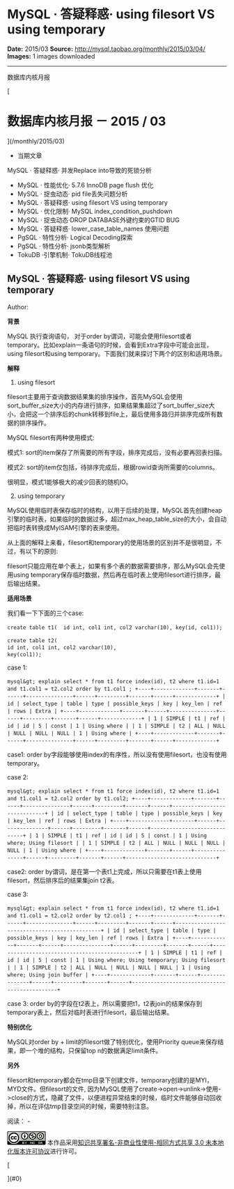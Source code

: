 # MySQL · 答疑释惑· using filesort VS using temporary

**Date:** 2015/03
**Source:** http://mysql.taobao.org/monthly/2015/03/04/
**Images:** 1 images downloaded

---

数据库内核月报

 [
 # 数据库内核月报 － 2015 / 03
 ](/monthly/2015/03)

 * 当期文章

 MySQL · 答疑释惑· 并发Replace into导致的死锁分析
* MySQL · 性能优化· 5.7.6 InnoDB page flush 优化
* MySQL · 捉虫动态· pid file丢失问题分析
* MySQL · 答疑释惑· using filesort VS using temporary
* MySQL · 优化限制· MySQL index_condition_pushdown
* MySQL · 捉虫动态·DROP DATABASE外键约束的GTID BUG
* MySQL · 答疑释惑· lower_case_table_names 使用问题
* PgSQL · 特性分析· Logical Decoding探索
* PgSQL · 特性分析· jsonb类型解析
* TokuDB ·引擎机制· TokuDB线程池

 ## MySQL · 答疑释惑· using filesort VS using temporary 
 Author: 

 **背景**

MySQL 执行查询语句， 对于order by谓词，可能会使用filesort或者temporary。比如explain一条语句的时候，会看到Extra字段中可能会出现，using filesort和using temporary。下面我们就来探讨下两个的区别和适用场景。

**解释**

1. using filesort

filesort主要用于查询数据结果集的排序操作，首先MySQL会使用sort_buffer_size大小的内存进行排序，如果结果集超过了sort_buffer_size大小，会把这一个排序后的chunk转移到file上，最后使用多路归并排序完成所有数据的排序操作。

MySQL filesort有两种使用模式:

模式1: sort的item保存了所需要的所有字段，排序完成后，没有必要再回表扫描。

模式2: sort的item仅包括，待排序完成后，根据rowid查询所需要的columns。

很明显，模式1能够极大的减少回表的随机IO。

2. using temporary

MySQL使用临时表保存临时的结构，以用于后续的处理，MySQL首先创建heap引擎的临时表，如果临时的数据过多，超过max_heap_table_size的大小，会自动把临时表转换成MyISAM引擎的表来使用。

从上面的解释上来看，filesort和temporary的使用场景的区别并不是很明显，不过，有以下的原则:

filesort只能应用在单个表上，如果有多个表的数据需要排序，那么MySQL会先使用using temporary保存临时数据，然后再在临时表上使用filesort进行排序，最后输出结果。

**适用场景**

我们看一下下面的三个case:

`create table t1( 
id int, col1 int, col2 varchar(10),
key(id, col1));
`

```
create table t2(
id int, col1 int, col2 varchar(10),
key(col1));

```

case 1:

`mysql&gt; explain select * from t1 force index(id), t2 where t1.id=1 and t1.col1 = t2.col2 order by t1.col1 ;
+----+-------------+-------+------+---------------+------+---------+-------+------+-------------+
| id | select_type | table | type | possible_keys | key | key_len | ref | rows | Extra |
+----+-------------+-------+------+---------------+------+---------+-------+------+-------------+
| 1 | SIMPLE | t1 | ref | id | id | 5 | const | 1 | Using where |
| 1 | SIMPLE | t2 | ALL | NULL | NULL | NULL | NULL | 1 | Using where |
+----+-------------+-------+------+---------------+------+---------+-------+------+-------------+
`

case1: order by字段能够使用index的有序性，所以没有使用filesort，也没有使用temporary。

case 2:

`mysql&gt; explain select * from t1 force index(id), t2 where t1.id=1 and t1.col1 = t2.col2 order by t1.col2;
+----+-------------+-------+------+---------------+------+---------+-------+------+-----------------------------+
| id | select_type | table | type | possible_keys | key | key_len | ref | rows | Extra |
+----+-------------+-------+------+---------------+------+---------+-------+------+-----------------------------+
| 1 | SIMPLE | t1 | ref | id | id | 5 | const | 1 | Using where; Using filesort |
| 1 | SIMPLE | t2 | ALL | NULL | NULL | NULL | NULL | 1 | Using where |
+----+-------------+-------+------+---------------+------+---------+-------+------+-----------------------------+
`

case2: order by谓词，是在第一个表t1上完成，所以只需要在t1表上使用filesort，然后排序后的结果集join t2表。

case 3:

`mysql&gt; explain select * from t1 force index(id), t2 where t1.id=1 and t1.col1 = t2.col2 order by t2.col1 ;
+----+-------------+-------+------+---------------+------+---------+-------+------+----------------------------------------------+
| id | select_type | table | type | possible_keys | key | key_len | ref | rows | Extra |
+----+-------------+-------+------+---------------+------+---------+-------+------+----------------------------------------------+
| 1 | SIMPLE | t1 | ref | id | id | 5 | const | 1 | Using where; Using temporary; Using filesort |
| 1 | SIMPLE | t2 | ALL | NULL | NULL | NULL | NULL | 1 | Using where; Using join buffer |
+----+-------------+-------+------+---------------+------+---------+-------+------+----------------------------------------------+
`

case 3: order by的字段在t2表上，所以需要把t1，t2表join的结果保存到temporary表上，然后对临时表进行filesort，最后输出结果。

**特别优化**

MySQL对order by + limit的filesort做了特别优化，使用Priority queue来保存结果，即一个堆的结构，只保留top n的数据满足limit条件。

**另外**

filesort和temporary都会在tmp目录下创建文件，temporary创建的是MYI，MYD文件。但filesort的文件, 因为MySQL使用了create->open->unlink->使用->close的方式，隐藏了文件，以便进程异常结束的时候，临时文件能够自动回收掉，所以在评估tmp目录空间的时候，需要特别注意。

 阅读： - 

[![知识共享许可协议](.img/8232d49bd3e9_88x31.png)](http://creativecommons.org/licenses/by-nc-sa/3.0/)
本作品采用[知识共享署名-非商业性使用-相同方式共享 3.0 未本地化版本许可协议](http://creativecommons.org/licenses/by-nc-sa/3.0/)进行许可。

 [

 ](#0)